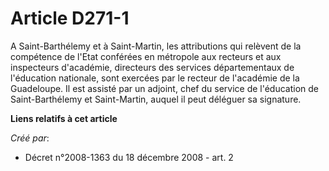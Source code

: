 # Article D271-1

A Saint-Barthélemy et à Saint-Martin, les attributions qui relèvent de la compétence de l'Etat conférées en métropole aux
recteurs et aux inspecteurs d'académie, directeurs des services départementaux de l'éducation nationale, sont exercées par le
recteur de l'académie de la Guadeloupe. Il est assisté par un adjoint, chef du service de l'éducation de Saint-Barthélemy et
Saint-Martin, auquel il peut déléguer sa signature.

**Liens relatifs à cet article**

_Créé par_:

  - Décret n°2008-1363 du 18 décembre 2008 - art. 2
